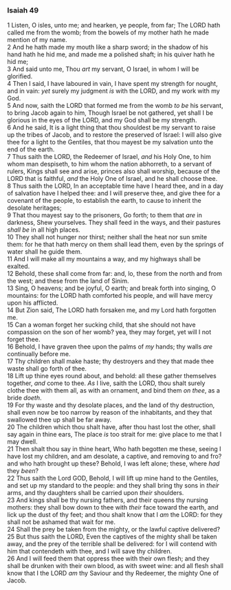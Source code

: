 ### Isaiah 49

1 Listen, O isles, unto me; and hearken, ye people, from far; The LORD hath called me from the womb; from the bowels of my mother hath he made mention of my name.  
2 And he hath made my mouth like a sharp sword; in the shadow of his hand hath he hid me, and made me a polished shaft; in his quiver hath he hid me;  
3 And said unto me, Thou *art* my servant, O Israel, in whom I will be glorified.  
4 Then I said, I have laboured in vain, I have spent my strength for nought, and in vain: *yet* surely my judgment *is* with the LORD, and my work with my God.  
5 And now, saith the LORD that formed me from the womb *to be* his servant, to bring Jacob again to him, Though Israel be not gathered, yet shall I be glorious in the eyes of the LORD, and my God shall be my strength.  
6 And he said, It is a light thing that thou shouldest be my servant to raise up the tribes of Jacob, and to restore the preserved of Israel: I will also give thee for a light to the Gentiles, that thou mayest be my salvation unto the end of the earth.  
7 Thus saith the LORD, the Redeemer of Israel, *and* his Holy One, to him whom man despiseth, to him whom the nation abhorreth, to a servant of rulers, Kings shall see and arise, princes also shall worship, because of the LORD that is faithful, *and* the Holy One of Israel, and he shall choose thee.  
8 Thus saith the LORD, In an acceptable time have I heard thee, and in a day of salvation have I helped thee: and I will preserve thee, and give thee for a covenant of the people, to establish the earth, to cause to inherit the desolate heritages;  
9 That thou mayest say to the prisoners, Go forth; to them that *are* in darkness, Shew yourselves. They shall feed in the ways, and their pastures *shall be* in all high places.  
10 They shall not hunger nor thirst; neither shall the heat nor sun smite them: for he that hath mercy on them shall lead them, even by the springs of water shall he guide them.  
11 And I will make all my mountains a way, and my highways shall be exalted.  
12 Behold, these shall come from far: and, lo, these from the north and from the west; and these from the land of Sinim.  
13 Sing, O heavens; and be joyful, O earth; and break forth into singing, O mountains: for the LORD hath comforted his people, and will have mercy upon his afflicted.  
14 But Zion said, The LORD hath forsaken me, and my Lord hath forgotten me.  
15 Can a woman forget her sucking child, that she should not have compassion on the son of her womb? yea, they may forget, yet will I not forget thee.  
16 Behold, I have graven thee upon the palms of *my* hands; thy walls *are* continually before me.  
17 Thy children shall make haste; thy destroyers and they that made thee waste shall go forth of thee.  
18 Lift up thine eyes round about, and behold: all these gather themselves together, *and* come to thee. *As* I live, saith the LORD, thou shalt surely clothe thee with them all, as with an ornament, and bind them *on thee*, as a bride *doeth*.  
19 For thy waste and thy desolate places, and the land of thy destruction, shall even now be too narrow by reason of the inhabitants, and they that swallowed thee up shall be far away.  
20 The children which thou shalt have, after thou hast lost the other, shall say again in thine ears, The place *is* too strait for me: give place to me that I may dwell.  
21 Then shalt thou say in thine heart, Who hath begotten me these, seeing I have lost my children, and am desolate, a captive, and removing to and fro? and who hath brought up these? Behold, I was left alone; these, where *had* they *been*?  
22 Thus saith the Lord GOD, Behold, I will lift up mine hand to the Gentiles, and set up my standard to the people: and they shall bring thy sons in *their* arms, and thy daughters shall be carried upon *their* shoulders.  
23 And kings shall be thy nursing fathers, and their queens thy nursing mothers: they shall bow down to thee with *their* face toward the earth, and lick up the dust of thy feet; and thou shalt know that I *am* the LORD: for they shall not be ashamed that wait for me.  
24 Shall the prey be taken from the mighty, or the lawful captive delivered?  
25 But thus saith the LORD, Even the captives of the mighty shall be taken away, and the prey of the terrible shall be delivered: for I will contend with him that contendeth with thee, and I will save thy children.  
26 And I will feed them that oppress thee with their own flesh; and they shall be drunken with their own blood, as with sweet wine: and all flesh shall know that I the LORD *am* thy Saviour and thy Redeemer, the mighty One of Jacob.  
